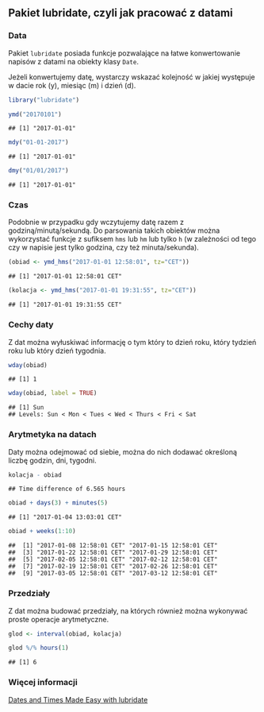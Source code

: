## Pakiet lubridate, czyli jak pracować z datami

### Data

Pakiet `lubridate` posiada funkcje pozwalające na łatwe konwertowanie napisów z datami na obiekty klasy `Date`.

Jeżeli konwertujemy datę, wystarczy wskazać kolejność w jakiej występuje w dacie rok (y), miesiąc (m) i dzień (d).


```r
library("lubridate")

ymd("20170101")
```

```
## [1] "2017-01-01"
```

```r
mdy("01-01-2017")
```

```
## [1] "2017-01-01"
```

```r
dmy("01/01/2017")
```

```
## [1] "2017-01-01"
```

### Czas

Podobnie w przypadku gdy wczytujemy datę razem z godziną/minutą/sekundą. Do parsowania takich obiektów można wykorzystać funkcje z sufiksem `hms` lub `hm` lub tylko `h` (w zależności od tego czy w napisie jest tylko godzina, czy też minuta/sekunda).


```r
(obiad <- ymd_hms("2017-01-01 12:58:01", tz="CET"))
```

```
## [1] "2017-01-01 12:58:01 CET"
```

```r
(kolacja <- ymd_hms("2017-01-01 19:31:55", tz="CET"))
```

```
## [1] "2017-01-01 19:31:55 CET"
```

### Cechy daty

Z dat można wyłuskiwać informację o tym który to dzień roku, który tydzień roku lub który dzień tygodnia.


```r
wday(obiad)
```

```
## [1] 1
```

```r
wday(obiad, label = TRUE)
```

```
## [1] Sun
## Levels: Sun < Mon < Tues < Wed < Thurs < Fri < Sat
```

### Arytmetyka na datach

Daty można odejmować od siebie, można do nich dodawać określoną liczbę godzin, dni, tygodni.


```r
kolacja - obiad
```

```
## Time difference of 6.565 hours
```

```r
obiad + days(3) + minutes(5)
```

```
## [1] "2017-01-04 13:03:01 CET"
```

```r
obiad + weeks(1:10)
```

```
##  [1] "2017-01-08 12:58:01 CET" "2017-01-15 12:58:01 CET"
##  [3] "2017-01-22 12:58:01 CET" "2017-01-29 12:58:01 CET"
##  [5] "2017-02-05 12:58:01 CET" "2017-02-12 12:58:01 CET"
##  [7] "2017-02-19 12:58:01 CET" "2017-02-26 12:58:01 CET"
##  [9] "2017-03-05 12:58:01 CET" "2017-03-12 12:58:01 CET"
```

### Przedziały

Z dat można budować przedziały, na których również można wykonywać proste operacje arytmetyczne.


```r
glod <- interval(obiad, kolacja)

glod %/% hours(1)
```

```
## [1] 6
```

### Więcej informacji 

[Dates and Times Made Easy with lubridate](https://www.jstatsoft.org/article/view/v040i03)

